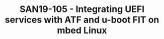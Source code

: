---
categories:
- san19
description: A discussion on proposed adoption of UEFI secure boot and capsule update
  mechanisms in conjunction with u-boot FIT and ATF root-of trust on a high security
  Linux system.<br /> - What benefits does adding UEFI secure boot to the mix bring
  ?<br /> - What benefits does adding UEFI capsule update bring ?<br /> - EFI stub
  booting ?<br /> - Is grub required ?<br /> - Does the UEFI secure boot method bring
  additional security over straight u-boot FIT image signing<br /> - Does capsule
  update provide the right path to isolate user-space Linux from low-level device
  specific update logic ?
image:
  featured: 'true'
  path: /assets/images/featured-images/san19/SAN19-105.png
session_attendee_num: '18'
session_id: SAN19-105
session_room: Sunset V (Session 1)
session_slot:
  end_time: '2019-09-23 14:55:00'
  start_time: '2019-09-23 14:30:00'
session_speakers:
- speaker_bio: Embedded developer, Linux, u-boot, zephyr, ATF, OP-TEE.
  speaker_company: Linaro
  speaker_image: /assets/images/speakers/san19/bryan-o-donoghue.jpg
  speaker_location: bryan.odonoghue@nexus-software.ie
  speaker_name: Bryan O'Donoghue
  speaker_position: Software engineer
  speaker_url: ''
  speaker_username: bryan.odonoghue1
session_track: IoT Fog/Gateway/Edge Computing
tag: session
tags:
- Security
- ' Linux Kernel'
- ' Boot Architecture'
- ' IoT and Embedded'
- ' IoT Fog/Gateway/Edge Computing'
- ' Open Source Development'
title: SAN19-105 - Integrating UEFI services with ATF and u-boot FIT on mbed Linux
---